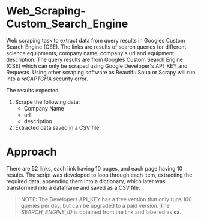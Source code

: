# Web_Scraping-Custom_Search_Engine
Web scraping task to extract data from query results in Googles Custom Search Engine (CSE). The links are results of search queries for different science equipments, company name, company's url and equipment description. The query results are from Googles Custom Search Engine (CSE) which can only be scraped using Google Developer's API_KEY and Requests. Using other scraping software as BeautifulSoup or Scrapy will run into a _reCAPTCHA_ security error.

The results expected:
1. Scrape the following data:
	- Company Name
	- url
	- description
2. Extracted data saved in a CSV file.

# Approach
There are 52 links, each link having 10 pages, and each page having 10 results. The script was developed to loop through each item, extracting the required data, appending them into a dictionary, which later was transformed into a dataframe and saved as a CSV file.

>NOTE: The Developers API_KEY has a free version that only runs 100 queries per day, but can be upgraded to a paid version. The _SEARCH_ENGINE_ID_ is obtained from the link and labelled as **cx**.
